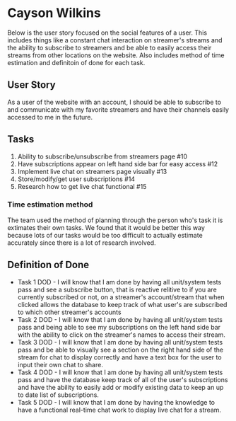 # Cayson Wilkins

Below is the user story focused on the social features of a user. This includes things like
a constant chat interaction on streamer's streams and the ability to subscribe to streamers
and be able to easily access their streams from other locations on the website. Also includes
method of time estimation and definitoin of done for each task.

## User Story

As a user of the website with an account, I should be able to subscribe to and communicate 
with my favorite streamers and have their channels easily accessed to me in the future.

## Tasks

1. Ability to subscribe/unsubscribe from streamers page #10
2. Have subscriptions appear on left hand side bar for easy access #12
3. Implement live chat on streamers page visually #13
4. Store/modify/get user subscriptions #14
5. Research how to get live chat functional #15

### Time estimation method

The team used the method of planning through the person who's task it is extimates their own
tasks. We found that it would be better this way because lots of our tasks would be too difficult
to actually estimate accurately since there is a lot of research involved.

## Definition of Done

- Task 1 DOD - I will know that I am done by having all unit/system tests pass and see a subscribe button,
  that is reactive relitive to if you are currently subscribed or not, on a streamer's account/stream that
  when clicked allows the database to keep track of what user's are subscribed to which other streamer's accounts
- Task 2 DOD - I will know that I am done by having all unit/system tests pass and being able to see
  my subscriptions on the left hand side bar with the ability to click on the streamer's names to 
  access their stream.
- Task 3 DOD - I will know that I am done by having all unit/system tests pass and be able to visually
  see a section on the right hand side of the stream for chat to display correctly and have a text box for
  the user to input their own chat to share.
- Task 4 DOD - I will know that I am done by having all unit/system tests pass and have the database keep track
  of all of the user's subscriptions and have the ability to easily add or modify existing data to keep an up to date
  list of subscriptions.
- Task 5 DOD - I will know that I am done by having the knowledge to have a functional real-time chat work to display
  live chat for a stream.

